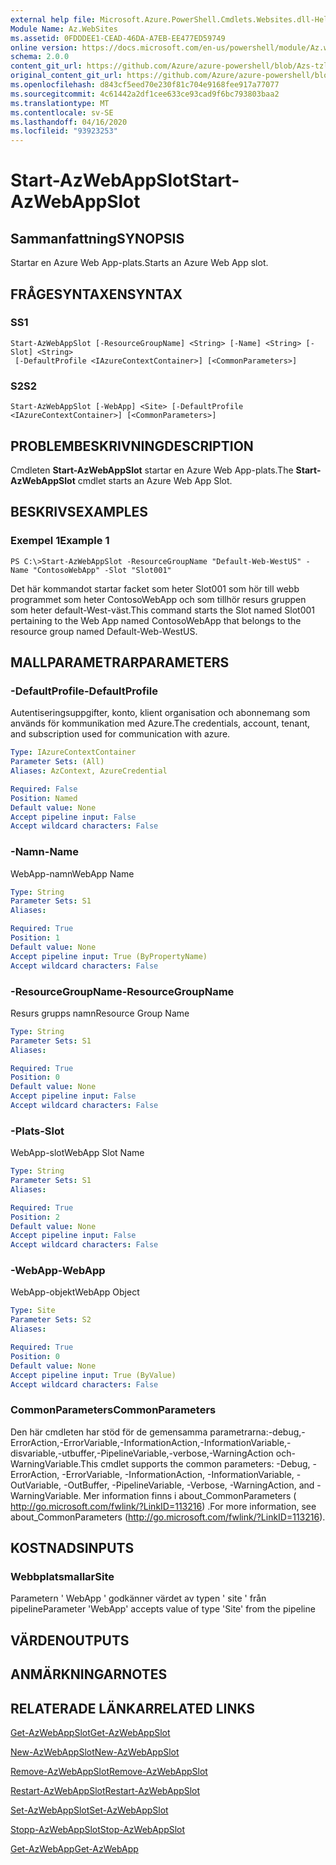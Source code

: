```yaml
---
external help file: Microsoft.Azure.PowerShell.Cmdlets.Websites.dll-Help.xml
Module Name: Az.WebSites
ms.assetid: 0FDDDEE1-CEAD-46DA-A7EB-EE477ED59749
online version: https://docs.microsoft.com/en-us/powershell/module/Az.websites/start-Azwebappslot
schema: 2.0.0
content_git_url: https://github.com/Azure/azure-powershell/blob/Azs-tzl/src/Websites/Websites/help/Start-AzWebAppSlot.md
original_content_git_url: https://github.com/Azure/azure-powershell/blob/Azs-tzl/src/Websites/Websites/help/Start-AzWebAppSlot.md
ms.openlocfilehash: d843cf5eed70e230f81c704e9168fee917a77077
ms.sourcegitcommit: 4c61442a2df1cee633ce93cad9f6bc793803baa2
ms.translationtype: MT
ms.contentlocale: sv-SE
ms.lasthandoff: 04/16/2020
ms.locfileid: "93923253"
---
```

# <span data-ttu-id="19677-101">Start-AzWebAppSlot</span><span class="sxs-lookup"><span data-stu-id="19677-101">Start-AzWebAppSlot</span></span>

## <span data-ttu-id="19677-102">Sammanfattning</span><span class="sxs-lookup"><span data-stu-id="19677-102">SYNOPSIS</span></span>
<span data-ttu-id="19677-103">Startar en Azure Web App-plats.</span><span class="sxs-lookup"><span data-stu-id="19677-103">Starts an Azure Web App slot.</span></span>

## <span data-ttu-id="19677-104">FRÅGESYNTAXEN</span><span class="sxs-lookup"><span data-stu-id="19677-104">SYNTAX</span></span>

### <span data-ttu-id="19677-105">S</span><span class="sxs-lookup"><span data-stu-id="19677-105">S1</span></span>
```
Start-AzWebAppSlot [-ResourceGroupName] <String> [-Name] <String> [-Slot] <String>
 [-DefaultProfile <IAzureContextContainer>] [<CommonParameters>]
```

### <span data-ttu-id="19677-106">S2</span><span class="sxs-lookup"><span data-stu-id="19677-106">S2</span></span>
```
Start-AzWebAppSlot [-WebApp] <Site> [-DefaultProfile <IAzureContextContainer>] [<CommonParameters>]
```

## <span data-ttu-id="19677-107">PROBLEMBESKRIVNING</span><span class="sxs-lookup"><span data-stu-id="19677-107">DESCRIPTION</span></span>
<span data-ttu-id="19677-108">Cmdleten **Start-AzWebAppSlot** startar en Azure Web App-plats.</span><span class="sxs-lookup"><span data-stu-id="19677-108">The **Start-AzWebAppSlot** cmdlet starts an Azure Web App Slot.</span></span>

## <span data-ttu-id="19677-109">BESKRIVS</span><span class="sxs-lookup"><span data-stu-id="19677-109">EXAMPLES</span></span>

### <span data-ttu-id="19677-110">Exempel 1</span><span class="sxs-lookup"><span data-stu-id="19677-110">Example 1</span></span>
```
PS C:\>Start-AzWebAppSlot -ResourceGroupName "Default-Web-WestUS" -Name "ContosoWebApp" -Slot "Slot001"
```

<span data-ttu-id="19677-111">Det här kommandot startar facket som heter Slot001 som hör till webb programmet som heter ContosoWebApp och som tillhör resurs gruppen som heter default-West-väst.</span><span class="sxs-lookup"><span data-stu-id="19677-111">This command starts the Slot named Slot001 pertaining to the Web App named ContosoWebApp that belongs to the resource group named Default-Web-WestUS.</span></span>

## <span data-ttu-id="19677-112">MALLPARAMETRAR</span><span class="sxs-lookup"><span data-stu-id="19677-112">PARAMETERS</span></span>

### <span data-ttu-id="19677-113">-DefaultProfile</span><span class="sxs-lookup"><span data-stu-id="19677-113">-DefaultProfile</span></span>
<span data-ttu-id="19677-114">Autentiseringsuppgifter, konto, klient organisation och abonnemang som används för kommunikation med Azure.</span><span class="sxs-lookup"><span data-stu-id="19677-114">The credentials, account, tenant, and subscription used for communication with azure.</span></span>

```yaml
Type: IAzureContextContainer
Parameter Sets: (All)
Aliases: AzContext, AzureCredential

Required: False
Position: Named
Default value: None
Accept pipeline input: False
Accept wildcard characters: False
```

### <span data-ttu-id="19677-115">-Namn</span><span class="sxs-lookup"><span data-stu-id="19677-115">-Name</span></span>
<span data-ttu-id="19677-116">WebApp-namn</span><span class="sxs-lookup"><span data-stu-id="19677-116">WebApp Name</span></span>

```yaml
Type: String
Parameter Sets: S1
Aliases: 

Required: True
Position: 1
Default value: None
Accept pipeline input: True (ByPropertyName)
Accept wildcard characters: False
```

### <span data-ttu-id="19677-117">-ResourceGroupName</span><span class="sxs-lookup"><span data-stu-id="19677-117">-ResourceGroupName</span></span>
<span data-ttu-id="19677-118">Resurs grupps namn</span><span class="sxs-lookup"><span data-stu-id="19677-118">Resource Group Name</span></span>

```yaml
Type: String
Parameter Sets: S1
Aliases: 

Required: True
Position: 0
Default value: None
Accept pipeline input: False
Accept wildcard characters: False
```

### <span data-ttu-id="19677-119">-Plats</span><span class="sxs-lookup"><span data-stu-id="19677-119">-Slot</span></span>
<span data-ttu-id="19677-120">WebApp-slot</span><span class="sxs-lookup"><span data-stu-id="19677-120">WebApp Slot Name</span></span>

```yaml
Type: String
Parameter Sets: S1
Aliases: 

Required: True
Position: 2
Default value: None
Accept pipeline input: False
Accept wildcard characters: False
```

### <span data-ttu-id="19677-121">-WebApp</span><span class="sxs-lookup"><span data-stu-id="19677-121">-WebApp</span></span>
<span data-ttu-id="19677-122">WebApp-objekt</span><span class="sxs-lookup"><span data-stu-id="19677-122">WebApp Object</span></span>

```yaml
Type: Site
Parameter Sets: S2
Aliases: 

Required: True
Position: 0
Default value: None
Accept pipeline input: True (ByValue)
Accept wildcard characters: False
```

### <span data-ttu-id="19677-123">CommonParameters</span><span class="sxs-lookup"><span data-stu-id="19677-123">CommonParameters</span></span>
<span data-ttu-id="19677-124">Den här cmdleten har stöd för de gemensamma parametrarna:-debug,-ErrorAction,-ErrorVariable,-InformationAction,-InformationVariable,-disvariable,-utbuffer,-PipelineVariable,-verbose,-WarningAction och-WarningVariable.</span><span class="sxs-lookup"><span data-stu-id="19677-124">This cmdlet supports the common parameters: -Debug, -ErrorAction, -ErrorVariable, -InformationAction, -InformationVariable, -OutVariable, -OutBuffer, -PipelineVariable, -Verbose, -WarningAction, and -WarningVariable.</span></span> <span data-ttu-id="19677-125">Mer information finns i about_CommonParameters ( http://go.microsoft.com/fwlink/?LinkID=113216) .</span><span class="sxs-lookup"><span data-stu-id="19677-125">For more information, see about_CommonParameters (http://go.microsoft.com/fwlink/?LinkID=113216).</span></span>

## <span data-ttu-id="19677-126">KOSTNADS</span><span class="sxs-lookup"><span data-stu-id="19677-126">INPUTS</span></span>

### <span data-ttu-id="19677-127">Webbplatsmallar</span><span class="sxs-lookup"><span data-stu-id="19677-127">Site</span></span>
<span data-ttu-id="19677-128">Parametern ' WebApp ' godkänner värdet av typen ' site ' från pipeline</span><span class="sxs-lookup"><span data-stu-id="19677-128">Parameter 'WebApp' accepts value of type 'Site' from the pipeline</span></span>

## <span data-ttu-id="19677-129">VÄRDEN</span><span class="sxs-lookup"><span data-stu-id="19677-129">OUTPUTS</span></span>

## <span data-ttu-id="19677-130">ANMÄRKNINGAR</span><span class="sxs-lookup"><span data-stu-id="19677-130">NOTES</span></span>

## <span data-ttu-id="19677-131">RELATERADE LÄNKAR</span><span class="sxs-lookup"><span data-stu-id="19677-131">RELATED LINKS</span></span>

[<span data-ttu-id="19677-132">Get-AzWebAppSlot</span><span class="sxs-lookup"><span data-stu-id="19677-132">Get-AzWebAppSlot</span></span>](./Get-AzWebAppSlot.md)

[<span data-ttu-id="19677-133">New-AzWebAppSlot</span><span class="sxs-lookup"><span data-stu-id="19677-133">New-AzWebAppSlot</span></span>](./New-AzWebAppSlot.md)

[<span data-ttu-id="19677-134">Remove-AzWebAppSlot</span><span class="sxs-lookup"><span data-stu-id="19677-134">Remove-AzWebAppSlot</span></span>](./Remove-AzWebAppSlot.md)

[<span data-ttu-id="19677-135">Restart-AzWebAppSlot</span><span class="sxs-lookup"><span data-stu-id="19677-135">Restart-AzWebAppSlot</span></span>](./Restart-AzWebAppSlot.md)

[<span data-ttu-id="19677-136">Set-AzWebAppSlot</span><span class="sxs-lookup"><span data-stu-id="19677-136">Set-AzWebAppSlot</span></span>](./Set-AzWebAppSlot.md)

[<span data-ttu-id="19677-137">Stopp-AzWebAppSlot</span><span class="sxs-lookup"><span data-stu-id="19677-137">Stop-AzWebAppSlot</span></span>](./Stop-AzWebAppSlot.md)

[<span data-ttu-id="19677-138">Get-AzWebApp</span><span class="sxs-lookup"><span data-stu-id="19677-138">Get-AzWebApp</span></span>](./Get-AzWebApp.md)
